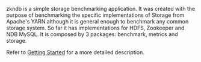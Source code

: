 zkndb is a simple storage benchmarking application. It was created with the purpose of benchmarking the specific implementations of Storage from Apache's YARN although it is general enough to benchmark any common storage system. So far it has implementations for HDFS, Zookeeper and NDB MySQL. It is composed by 3 packages: benchmark, metrics and storage.

Refer to [Getting Started](https://github.com/4knahs/zkndb/wiki/Getting-started) for a more detailed description.

